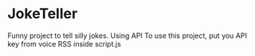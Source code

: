 # JokeTeller
Funny project to tell silly jokes. Using API
To use this project, put you API key from voice RSS inside script.js
